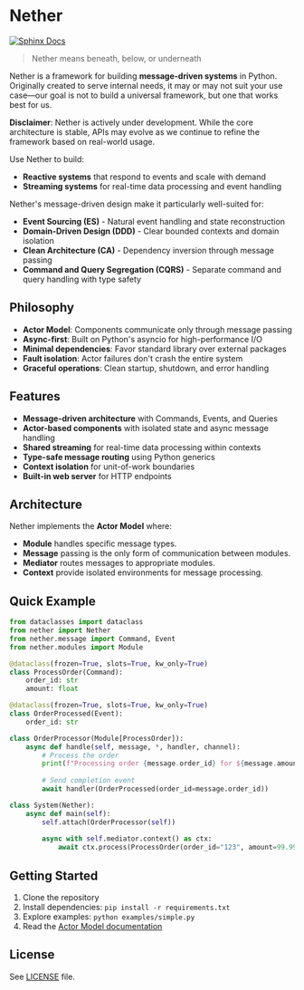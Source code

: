 # Nether

[![Sphinx Docs](https://github.com/arjuna-systems/nether/actions/workflows/docs.yml/badge.svg)](https://github.com/arjuna-systems/nether/actions/workflows/docs.yml)

> Nether means beneath, below, or underneath

Nether is a framework for building **message-driven systems** in Python. 
Originally created to serve internal needs, it may or may not suit your use case&mdash;our goal is not to build a universal framework, but one that works best for us.

**Disclaimer**: Nether is actively under development. While the core architecture is stable, APIs may evolve as we continue to refine the framework based on real-world usage.

Use Nether to build:

- **Reactive systems** that respond to events and scale with demand
- **Streaming systems** for real-time data processing and event handling  

Nether's message-driven design make it particularly well-suited for:

- **Event Sourcing (ES)** - Natural event handling and state reconstruction
- **Domain-Driven Design (DDD)** - Clear bounded contexts and domain isolation
- **Clean Architecture (CA)** - Dependency inversion through message passing
- **Command and Query Segregation (CQRS)** - Separate command and query handling with type safety

## Philosophy

- **Actor Model**: Components communicate only through message passing
- **Async-first**: Built on Python's asyncio for high-performance I/O
- **Minimal dependencies**: Favor standard library over external packages  
- **Fault isolation**: Actor failures don't crash the entire system
- **Graceful operations**: Clean startup, shutdown, and error handling

## Features

- **Message-driven architecture** with Commands, Events, and Queries
- **Actor-based components** with isolated state and async message handling
- **Shared streaming** for real-time data processing within contexts
- **Type-safe message routing** using Python generics
- **Context isolation** for unit-of-work boundaries
- **Built-in web server** for HTTP endpoints

## Architecture

Nether implements the **Actor Model** where:

- **Module** handles specific message types.
- **Message** passing is the only form of communication between modules.
- **Mediator** routes messages to appropriate modules.
- **Context** provide isolated environments for message processing.

## Quick Example

```python
from dataclasses import dataclass
from nether import Nether
from nether.message import Command, Event
from nether.modules import Module

@dataclass(frozen=True, slots=True, kw_only=True)
class ProcessOrder(Command):
    order_id: str
    amount: float

@dataclass(frozen=True, slots=True, kw_only=True)
class OrderProcessed(Event):
    order_id: str

class OrderProcessor(Module[ProcessOrder]):
    async def handle(self, message, *, handler, channel):
        # Process the order
        print(f"Processing order {message.order_id} for ${message.amount}")
        
        # Send completion event
        await handler(OrderProcessed(order_id=message.order_id))

class System(Nether):
    async def main(self):
        self.attach(OrderProcessor(self))
        
        async with self.mediator.context() as ctx:
            await ctx.process(ProcessOrder(order_id="123", amount=99.99))
```

## Getting Started

1. Clone the repository
2. Install dependencies: `pip install -r requirements.txt`  
3. Explore examples: `python examples/simple.py`
4. Read the [Actor Model documentation](docs/actor-model-analysis.md)

## License

See [LICENSE](LICENSE) file.
